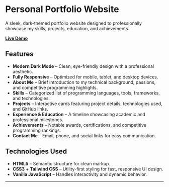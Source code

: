 #  Personal Portfolio Website

A sleek, dark-themed portfolio website designed to professionally showcase my skills, projects, education, and achievements.


 **[Live Demo](https://sahithigummadi05.github.io/Portfolio/)**   
##  Features

-  **Modern Dark Mode** – Clean, eye-friendly design with a professional aesthetic.  
-  **Fully Responsive** – Optimized for mobile, tablet, and desktop devices.  
-  **About Me** – Brief introduction to my technical background, passions, and competitive programming highlights.  
-  **Skills** – Categorized list of programming languages, tools, frameworks, and technologies.  
-  **Projects** – Interactive cards featuring project details, technologies used, and GitHub links.  
-  **Experience & Education** – A timeline showcasing academic and professional milestones.  
-  **Achievements** – Notable awards, certifications, and competitive programming rankings.  
-  **Contact Me** – Email, phone, and social links for easy communication.

##  Technologies Used

- **HTML5** – Semantic structure for clean markup.  
- **CSS3** + **Tailwind CSS** – Utility-first styling for fast, responsive UI design.  
- **Vanilla JavaScript** – Handles interactivity and dynamic behavior.

---


